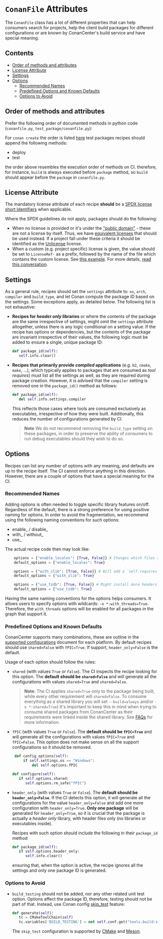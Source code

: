# `ConanFile` Attributes

The `ConanFile` class has a lot of different properties that can help consumers search for projects, help the client build packages for different configurations
or are known by ConanCenter's build service and have special meaning.

<!-- toc -->
## Contents

  * [Order of methods and attributes](#order-of-methods-and-attributes)
  * [License Attribute](#license-attribute)
  * [Settings](#settings)
  * [Options](#options)
    * [Recommended Names](#recommended-names)
    * [Predefined Options and Known Defaults](#predefined-options-and-known-defaults)
    * [Options to Avoid](#options-to-avoid)<!-- endToc -->

## Order of methods and attributes

Prefer the following order of documented methods in python code (`conanfile.py`, `test_package/conanfile.py`):

For `conan create` the order is listed [here](https://docs.conan.io/en/latest/reference/commands/creator/create.html#methods-execution-order)
test packages recipes should append the following methods:

- deploy
- test

the order above resembles the execution order of methods on CI. therefore, for instance, `build` is always executed before `package` method, so `build` should appear before the
`package` in `conanfile.py`.

## License Attribute

The mandatory license attribute of each recipe **should** be a [SPDX license](https://spdx.org/licenses/) [short Identifiers](https://spdx.dev/ids/) when applicable.

Where the SPDX guidelines do not apply, packages should do the following:

- When no license is provided or it's under the ["public domain"](https://fairuse.stanford.edu/overview/public-domain/welcome/) - these are not a license by itself. Thus, we have [equivalent licenses](https://en.wikipedia.org/wiki/Public-domain-equivalent_license) that should be used instead. If a project fall under these criteria it should be identified as the [Unlicense](https://spdx.org/licenses/Unlicense) license.
- When a custom (e.g. project specific) license is given, the value should be set to `LicenseRef-` as a prefix, followed by the name of the file which contains the custom license. See [this example](https://github.com/conan-io/conan-center-index/blob/e604534bbe0ef56bdb1f8513b83404eff02aebc8/recipes/fft/all/conanfile.py#L8). For more details, [read this conversation](https://github.com/conan-io/conan-center-index/pull/4928/files#r596216206).


## Settings

As a general rule, recipes should set the `settings` attribute to: `os`, `arch`, `compiler` and `build_type`, and let Conan compute the package ID based on the settings. Some exceptions apply, as detailed below. The following list is not exhaustive:

* **Recipes for _header only_ libraries** or where the contents of the package are the same irrespective of settings, might omit the `settings` attribute altogether, unless there is any logic conditional on a setting value. If the recipe has options or dependencies, but the contents of the package are invariant irrespective of their values, the following logic must be added to ensure a single, unique package ID:

   ```python
   def package_id(self):
      self.info.clear()
   ```

* **Recipes that primarily provide _compiled_ applications** (e.g. `b2`, `cmake`, `make`, ...), which typically applies to packages that are consumed as _tool requires_) must list all
   the settings as well, as they are required during package creation. However, it is advised that the `compiler` setting is removed one in the `package_id()` method as follows:

   ```python
   def package_id(self):
      del self.info.settings.compiler
   ```

   This reflects those cases where tools are consumed exclusively as executables, irrespective of how they were built. Additionally, this reduces the number of configurations generated by CI.

   > **Note** We do not recommend removing the `build_type` setting on these packages, in order to preserve the ability of consumers to run debug executables should they wish to do so.

## Options

Recipes can list any number of options with any meaning, and defaults are up to the recipe itself. The CI cannot enforce anything
in this direction. However, there are a couple of options that have a special meaning for the CI.

### Recommended Names

Adding options is often needed to toggle specific library features on/off. Regardless of the default, there is a strong preference for using positive naming for options. In order to avoid the fragmentation, we recommend using the following naming conventions for such options:

- enable_<feature> / disable_<feature>
- with_<dependency> / without_<dependency>
- use_<feature>

The actual recipe code then may look like:

```py
    options = {"enable_locales": [True, False]} # Changes which files are compiled in to the library
    default_options = {"enable_locales": True}
```

```py
    options = {"with_zlib": [True, False]} # Will add a `self.requires` with more deps to link against
    default_options = {"with_zlib": True}
```

```py
    options = {"use_tzdb": [True, False]} # Might install more headers to expose more features
    default_options = {"use_tzdb": True}
```

Having the same naming conventions for the options helps consumers. It allows users to specify options with wildcards: `-o *:with_threads=True`. Therefore, the `with_threads` options will be enabled for all packages in the graph that support it.

### Predefined Options and Known Defaults

ConanCenter supports many combinations, these are outline in the [supported configurations](../supported_platforms_and_configurations.md) document for each platform.
By default recipes should use `shared=False` with `fPIC=True`. If support, `header_only=False` is the default.

Usage of each option should follow the rules:

* `shared` (with values `True` or `False`). The CI inspects the recipe looking for this option. The **default should be `shared=False`** and will
   generate all the configurations with values `shared=True` and `shared=False`.

   > **Note**: The CI applies `shared=True` only to the package being built, while every other requirement will `shared=False`. To consume everything as a shared library you will set `--build=always` and/or `-o *:shared=True`)
   > It's important to keep this in mind when trying to consume shared packages from ConanCenter
   > as their requirements were linked inside the shared library. See [FAQs](../faqs.md#how-to-consume-a-graph-of-shared-libraries) for more information.

* `fPIC` (with values `True` or `False`). The **default should be `fPIC=True`** and will generate all the configurations with values `fPIC=True` and `fPIC=False`.
  This option does not make sense on all the support configurations so it should be removed.

   ```python
    def config_options(self):
        if self.settings.os == "Windows":
            del self.options.fPIC

   def configure(self):
      if self.options.shared:
         self.options.rm_safe("fPIC")
   ```

* `header_only` (with values `True` or `False`). The **default should be `header_only=False`**. If the CI detects this option, it will generate all the
   configurations for the value `header_only=False` and add one more configuration with `header_only=True`. **Only one package**
   will be generated for `header_only=True`, so it is crucial that the package is actually a _header only_ library, with header files only (no libraries or executables inside).

   Recipes with such option should include the following in their `package_id` method

   ```python
   def package_id(self):
      if self.options.header_only:
         self.info.clear()
   ```

   ensuring that, when the option is active, the recipe ignores all the settings and only one package ID is generated.

### Options to Avoid

* `build_testing` should not be added, nor any other related unit test option. Options affect the package ID, therefore, testing should not be part of that.
   Instead, use Conan config [skip_test](https://docs.conan.io/en/latest/reference/config_files/global_conf.html#tools-configurations) feature:

   ```python
   def generate(self):
      tc = CMakeToolChain(self)
      tc.variables['BUILD_TESTING'] = not self.conf.get("tools.build:skip_test", default=true, check_type=bool)
   ```

   The `skip_test` configuration is supported by [CMake](https://docs.conan.io/en/latest/reference/build_helpers/cmake.html#test) and [Meson](https://docs.conan.io/en/latest/reference/build_helpers/meson.html#test).
